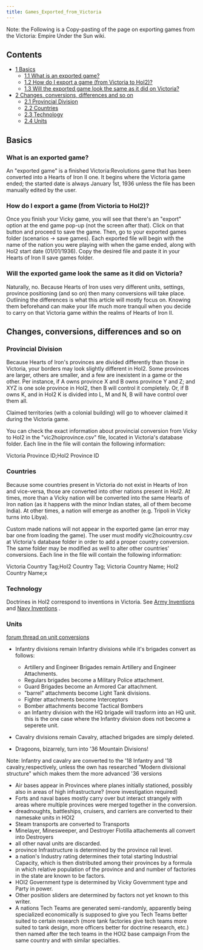 ```yaml
---
title: Games_Exported_from_Victoria
---
```


Note: the Following is a Copy-pasting of the page on exporting games from the Victoria: Empire Under the Sun wiki.

## Contents

- [1 Basics](#Basics)
  - [1.1 What is an exported game?](#What_is_an_exported_game.3F)
  - [1.2 How do I export a game (from Victoria to HoI2)?](#How_do_I_export_a_game_.28from_Victoria_to_HoI2.29.3F)
  - [1.3 Will the exported game look the same as it did on Victoria?](#Will_the_exported_game_look_the_same_as_it_did_on_Victoria.3F)
- [2 Changes, conversions, differences and so on](#Changes.2C_conversions.2C_differences_and_so_on)
  - [2.1 Provincial Division](#Provincial_Division)
  - [2.2 Countries](#Countries)
  - [2.3 Technology](#Technology)
  - [2.4 Units](#Units)

## Basics

### What is an exported game?

An "exported game" is a finished Victoria:Revolutions game that has been converted into a Hearts of Iron II one. It begins where the Victoria game ended; the started date is always January 1st, 1936 unless the file has been manually edited by the user.

### How do I export a game (from Victoria to HoI2)?

Once you finish your Vicky game, you will see that there's an "export" option at the end game pop-up (not the screen after that). Click on that button and proceed to save the game. Then, go to your exported games folder (scenarios -> save games). Each exported file will begin with the name of the nation you were playing with when the game ended, along with HoI2 start date (01/01/1936). Copy the desired file and paste it in your Hearts of Iron II save games folder.

### Will the exported game look the same as it did on Victoria?

Naturally, no. Because Hearts of Iron uses very different units, settings, province positioning (and so on) then many conversions will take place. Outlining the differences is what this article will mostly focus on. Knowing them beforehand can make your life much more tranquil when you decide to carry on that Victoria game within the realms of Hearts of Iron II.

## Changes, conversions, differences and so on

### Provincial Division

Because Hearts of Iron's provinces are divided differently than those in Victoria, your borders may look slightly different in HoI2. Some provinces are larger, others are smaller, and a few are inexistent in a game or the other. Per instance, if A owns province X and B owns province Y and Z; and XYZ is one sole province in HoI2, then B will control it completely. Or, if B owns K, and in HoI2 K is divided into L, M and N, B will have control over them all.

Claimed territories (with a colonial building) will go to whoever claimed it during the Victoria game.

You can check the exact information about provincial conversion from Vicky to HoI2 in the "vic2hoiprovince.csv" file, located in Victoria's database folder. Each line in the file will contain the following information:

Victoria Province ID;HoI2 Province ID

### Countries

Because some countries present in Victoria do not exist in Hearts of Iron and vice-versa, those are converted into other nations present in HoI2. At times, more than a Vicky nation will be converted into the same Hearts of Iron nation (as it happens with the minor Indian states, all of them become India). At other times, a nation will emerge as another (e.g. Tripoli in Vicky turns into Libya).

Custom made nations will not appear in the exported game (an error may bar one from loading the game). The user must modify vic2hoicountry.csv at Victoria's database folder in order to add a proper country conversion. The same folder may be modified as well to alter other countries' conversions. Each line in the file will contain the following information:

Victoria Country Tag;HoI2 Country Tag; Victoria Country Name; HoI2 Country Name;x

### Technology

Doctrines in HoI2 correspond to inventions in Victoria. See [Army Inventions](/wiki/index.php?title=Army_Inventions&action=edit&redlink=1 "Army Inventions (page does not exist)") and [Navy Inventions](/wiki/index.php?title=Navy_Inventions&action=edit&redlink=1 "Navy Inventions (page does not exist)") .

### Units

[forum thread on unit conversions](http://forum.paradoxplaza.com/forum/showthread.php?406223-What-does-a-engineers-brigade-convert-to-in-Hearts-of-Iron)

- Infantry divisions remain Infantry divisions while it's brigades convert as follows:

  - Artillery and Engineer Brigades remain Artillery and Engineer Attachments.
  - Regulars brigades become a Military Police attachment.
  - Guard Brigades become an Armored Car attachment.
  - "barrel" attachments become Light Tank divisions.
  - Fighter attachments become Interceptors
  - Bomber attachments become Tactical Bombers
  - an Infantry division with the HQ brigade will trasform into an HQ unit. this is the one case where the Infantry division does not become a seperete unit.

- Cavalry divisions remain Cavalry, attached brigades are simply deleted.
- Dragoons, bizarrely, turn into '36 Mountain Divisions!

Note: Infantry and cavalry are converted to the '18 Infantry and '18 cavalry,respectively, unless the own has researched "Modern divisional structure" which makes them the more advanced '36 versions

- Air bases appear in Provinces where planes initially stationed, possibly also in areas of high infrastructure? (more investigation required)
- Forts and naval bases mostly carry over but interact strangely with areas where multiple provinces were merged together in the conversion.
- dreadnoughts, battleships, cruisers, and carriers are converted to their namesake units in HOI2
- Steam transports are converted to Transports
- Minelayer, Minesweeper, and Destroyer Flotilla attachements all convert into Destroyers
- all other naval units are discarded.
- province Infrastructure is determined by the province rail level.
- a nation's Industry rating determines their total starting Industrial Capacity, which is then distributed among their provinces by a formula in which relative population of the province and and number of factories in the state are known to be factors.
- HOI2 Government type is determined by Vicky Government type and Party in power.
- Other position sliders are determined by factors not yet known to this writer.
- A nations Tech Teams are generated semi-randomly, apparently being specialized economically is supposed to give you Tech Teams better suited to certain research (more tank factories give tech teams more suited to tank design, more officers better for doctrine research, etc.) then named after the tech teams in the HOI2 base campaign From the same country and with similar specialties.

